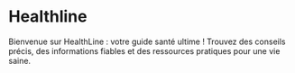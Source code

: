 # Healthline
Bienvenue sur HealthLine : votre guide santé ultime ! Trouvez des conseils précis, des informations fiables et des ressources pratiques pour une vie saine. 
